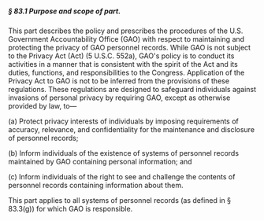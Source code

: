 ##### § 83.1 Purpose and scope of part. #####

This part describes the policy and prescribes the procedures of the U.S. Government Accountability Office (GAO) with respect to maintaining and protecting the privacy of GAO personnel records. While GAO is not subject to the Privacy Act (Act) (5 U.S.C. 552a), GAO's policy is to conduct its activities in a manner that is consistent with the spirit of the Act and its duties, functions, and responsibilities to the Congress. Application of the Privacy Act to GAO is not to be inferred from the provisions of these regulations. These regulations are designed to safeguard individuals against invasions of personal privacy by requiring GAO, except as otherwise provided by law, to—

(a) Protect privacy interests of individuals by imposing requirements of accuracy, relevance, and confidentiality for the maintenance and disclosure of personnel records;

(b) Inform individuals of the existence of systems of personnel records maintained by GAO containing personal information; and

(c) Inform individuals of the right to see and challenge the contents of personnel records containing information about them.

This part applies to all systems of personnel records (as defined in § 83.3(g)) for which GAO is responsible.